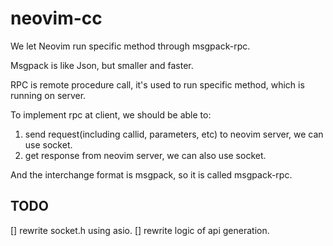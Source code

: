# neovim-cc

We let Neovim run specific method through msgpack-rpc.

Msgpack is like Json, but smaller and faster.

RPC is remote procedure call, it's used to run specific method, which is running on server.

To implement rpc at client, we should be able to:

1. send request(including callid, parameters, etc) to neovim server, we can use socket.
2. get response from neovim server, we can also use socket.

And the interchange format is msgpack, so it is called msgpack-rpc.

## TODO

[] rewrite socket.h using asio.
[] rewrite logic of api generation.
